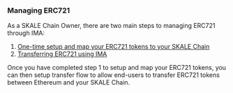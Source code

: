 ### Managing ERC721

As a SKALE Chain Owner, there are two main steps to managing ERC721 through IMA:

1.  [One-time setup and map your ERC721 tokens to your SKALE Chain](/developers/products/interchain-messaging-agent/setting-up-erc721)
2.  [Transferring ERC721 using IMA](/developers/products/interchain-messaging-agent/transferring-erc721)

Once you have completed step 1 to setup and map your ERC721 tokens, you can then setup transfer flow to allow end-users to transfer ERC721 tokens between Ethereum and your SKALE Chain.